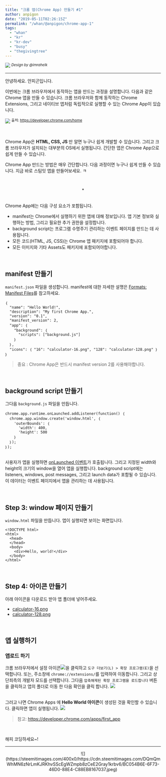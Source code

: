 ```yaml
---
title: "크롬 앱(Chrome App) 만들기 #1"
author: anpigon
date: "2019-05-11T02:26:15Z"
permalink: "/whan/@anpigon/chrome-app-1"
tags:
  - "whan"
  - "kr"
  - "kr-dev"
  - "busy"
  - "thegivingtree"
---
```

![](https://steemitimages.com/0x0/https://cdn.steemitimages.com/DQmXtBYt3kXFAhrVjuGUGa5TQrgUZ2nL8npNsg67WYqZQ57/11A557AA-ADD4-484C-AD9E-FCD37D09C38B.jpeg)
<sup>*Design by &#64;&#105;mrahelk*</sup>
***

안녕하세요. 안피곤입니다.

이번에는 크롬 브라우저에서 동작하는 앱을 만드는 과정을 설명합니다. 다음과 같은 Chrome 앱을 만들 수 있습니다. 크롬 브라우저와 함께 동작하는 Chrome Extensions, 그리고 네이티브 앱처럼 독립적으로 실행할 수 있는 Chrome App이 있습니다.

![](https://files.steempeak.com/file/steempeak/anpigon/f5S2QwJc-E18489E185B3E1848FE185B3E18485E185B5E186ABE18489E185A3E186BA202019-05-112010.51.23.png)
<sup>출처: https://developer.chrome.com/home</sup>

&nbsp;

 Chrome App은 **HTML, CSS, JS** 만 알면 누구나 쉽게 개발할 수 있습니다. 그리고 크롬 브라우저가 설치되는 대부분의 OS에서 실행됩니다. 간단한 앱은 Chrome App으로 쉽게 만들 수 있습니다. 

Chrome App 만드는 방법은 매우 간단합니다. 다음 과정이면 누구나 쉽게 만들 수 있습니다. 지금 바로 스팀잇 앱을 만들어보세요. ㅋ

<br><center>*</center><br>

Chrome App에는 다음 구성 요소가 포함됩니다.

* manifest는 Chrome에서 실행하기 위한 앱에 대해 정보입니다. 앱 기본 정보와 실행하는 방법, 그리고 필요한 추가 권한을 설정합니다.
* background script는 프로그램 수명주기 관리하는 이벤트 페이지를 만드는 데 사용됩니다.
* 모든 코드(HTML, JS, CSS)는 Chrome 앱 패키지에 포함되어야 합니다.
* 모든 이미지와 기타 Assets도 패키지에 포함되어야합니다.

&nbsp;

## manifest 만들기

`manifest.json` 파일을 생성합니다. manifest에 대한 자세한 설명은 [Formats: Manifest Files](https://developer.chrome.com/apps/manifest)를 참고하세요.

```
｛
  "name": "Hello World!",
  "description": "My first Chrome App.",
  "version": "0.1",
  "manifest_version": 2,
  "app": ｛
    "background": ｛
      "scripts": ["background.js"]
    ｝
  ｝,
  "icons": ｛ "16": "calculator-16.png", "128": "calculator-128.png" ｝
｝
```
> 중요 : Chrome App은 반드시 manifest version 2를 사용해야합니다.

&nbsp;

## background script 만들기

그다음 `background.js` 파일을 만듭니다.

```
chrome.app.runtime.onLaunched.addListener(function() ｛
  chrome.app.window.create('window.html', ｛
    'outerBounds': ｛
      'width': 400,
      'height': 500
    ｝
  ｝);
｝);
```

<br>사용자가 앱을 실행하면 [onLaunched 이벤트](https://developer.chrome.com/apps/app_lifecycle#lifecycle)가 호출됩니다. 그리고 지정된 width와 height의 크기의 window을 열어 앱을 실행합니다. background script에는 listeners, windows, post messages, 그리고 launch data가 포함될 수 있습니다. 이 데이터는 이벤트 페이지에서 앱을 관리하는 데 사용됩니다.

&nbsp;

## Step 3: window 페이지 만들기

`window.html` 파일을 만듭니다. 앱이 실행되면 보이는 화면입니다.

```
<!DOCTYPE html>
<html>
  <head>
  </head>
  <body>
    <div>Hello, world!</div>
  </body>
</html>
```

&nbsp;

## Step 4: 아이콘 만들기
아래 아이콘을 다운로드 받아 앱 폴더에 넣어주세요.

* [calculator-16.png](https://developer.chrome.com/static/images/calculator-16.png)
* [calculator-128.png](https://developer.chrome.com/static/images/calculator-128.png)


&nbsp;

## 앱 실행하기

### 앱로드 하기

크롬 브라우저에서 설정 아이콘![](https://developer.chrome.com/static/images/hotdogmenu.png)을 클릭하고 `도구 더보기(L) > 확장 프로그램(E)`을 선택합니다. 또는, 주소창에 `chrome://extensions/`를 입력하여 이동합니다. 그리고 상단죄측의 개발자 모드를 선택합니다. 그다음 `압축해제된 확장 프로그램을 로드합니다` 버튼을 클릭하고 앱의 폴더로 이동 한 다음 확인을 클릭 합니다.
![](https://cdn.steemitimages.com/DQmSmQuUz1Y9sNESteR4qnWrKDVwSJ6RegV27EATQ5maKZU/％E1％84％89％E1％85％B3％E1％84％8F％E1％85％B3％E1％84％85％E1％85％B5％E1％86％AB％E1％84％89％E1％85％A3％E1％86％BA％202019-05-11％2008.17.43.png)

<br>그러고 나면 Chrome Apps 에 **Hello World 아이콘**이 생성된 것을 확인할 수 있습니다. 클릭하면 앱이 실행됩니다.
![](https://files.steempeak.com/file/steempeak/anpigon/mbTPWmNb-2019-05-112010-43-44.2019-05-112010_44_13.gif)

> 참고: https://developer.chrome.com/apps/first_app

<br>

해피 코딩하세요~!

***

<center>![](https://steemitimages.com/400x0/https://cdn.steemitimages.com/DQmQmWhMN6zNrLmKJRKhvSScEgWZmpb8zCeE2Gray1krbv6/BC054B6E-6F73-46D0-88E4-C88EB8167037.jpeg)</center>
